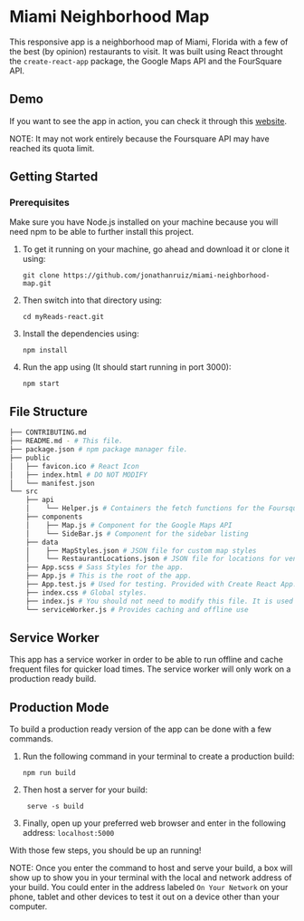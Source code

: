 # Miami Neighborhood Map

This responsive app is a neighborhood map of Miami, Florida with a few of the best (by opinion) restaurants to visit. It was built using React throught the `create-react-app` package, the Google Maps API and the FourSquare API.

## Demo

If you want to see the app in action, you can check it through this [website](https://miami-neighborhood.netlify.com/).

NOTE: It may not work entirely because the Foursquare API may have reached its quota limit.

## Getting Started

### Prerequisites

Make sure you have Node.js installed on your machine because you will need npm to be able to further install this project.

1.  To get it running on your machine, go ahead and download it or clone it using:

        git clone https://github.com/jonathanruiz/miami-neighborhood-map.git

2.  Then switch into that directory using:

        cd myReads-react.git

3.  Install the dependencies using:

        npm install

4.  Run the app using (It should start running in port 3000):

        npm start

## File Structure

```bash
├── CONTRIBUTING.md
├── README.md - # This file.
├── package.json # npm package manager file.
├── public
│   ├── favicon.ico # React Icon
│   ├── index.html # DO NOT MODIFY
│   └── manifest.json
└── src
    ├── api
    │    └── Helper.js # Containers the fetch functions for the Foursquare API
    ├── components
    │    ├── Map.js # Component for the Google Maps API
    │    └── SideBar.js # Component for the sidebar listing
    ├── data
    │    ├── MapStyles.json # JSON file for custom map styles
    │    └── RestaurantLocations.json # JSON file for locations for venues
    ├── App.scss # Sass Styles for the app.
    ├── App.js # This is the root of the app.
    ├── App.test.js # Used for testing. Provided with Create React App. No tests have been made.
    ├── index.css # Global styles.
    ├── index.js # You should not need to modify this file. It is used for DOM rendering only.
    └── serviceWorker.js # Provides caching and offline use
```

## Service Worker

This app has a service worker in order to be able to run offline and cache frequent files for quicker load times. The service worker will only work on a production ready build.

## Production Mode

To build a production ready version of the app can be done with a few commands.

1.  Run the following command in your terminal to create a production build:

        npm run build

2.  Then host a server for your build:

         serve -s build

3.  Finally, open up your preferred web browser and enter in the following address: `localhost:5000`

With those few steps, you should be up an running!

NOTE: Once you enter the command to host and serve your build, a box will show up to show you in your terminal with the local and network address of your build. You could enter in the address labeled `On Your Network` on your phone, tablet and other devices to test it out on a device other than your computer.
